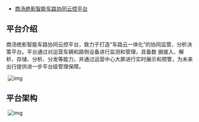 - [商汤绝影智能车路协同云控平台](https://www.sensetime.com/cn/product-detail?categoryId=32949)

## 平台介绍

商汤绝影智能车路协同云控平台，致力于打造“车路云一体化”的协同监管、分析决策平台。平台通过对运营车辆和路侧设备进行监测和管理，具备数 据接入、解析、存储、分析、分发等能力，并通过运营中心大屏进行实时展示和预警，为未来出行提供进一步平台级管理保障。 

​                                                                ![img](https://oss.sensetime.com/20210820/6c4fb7359b30d624abf7783a6c8ce7c6/平台介绍.jpeg)                                                            

## 平台架构

​                                                                ![img](https://oss.sensetime.com/20210820/6bf4c40f5ee48434cf6289adc715a428/智能车路协同云控平台.jpeg)                                                            